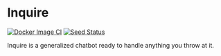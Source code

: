 # Inquire
[![Docker Image CI](https://github.com/InquireAI/inquire/actions/workflows/docker-image.yml/badge.svg?branch=main)](https://github.com/InquireAI/inquire/actions/workflows/docker-image.yml)
[![Seed Status](https://api.seed.run/inquireai/inquire/stages/prod/build_badge)](https://console.seed.run/inquireai/inquire)

Inquire is a generalized chatbot ready to handle anything you throw at it. 
